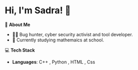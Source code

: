 # Hi, I'm Sadra! 👋

🌱 **About Me**  
- 🧑‍💻 Bug hunter, cyber security activist and tool developer.  
- 🔭 Currently studying mathemaics at school.    

💻 **Tech Stack**  
- **Languages**: C++ , Python , HTML , Css 
